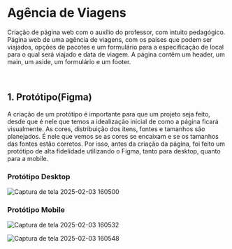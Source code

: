 # Agência de Viagens


Criação  de página web com o auxílio do professor, com intuito pedagógico. Página web de uma agência de viagens, com os países que podem ser viajados, opções de pacotes e um formulário para a especificação de local para o qual será viajado e data de viagem. A página contêm um header, um main, um aside, um formulário e um footer.

<br>

## 1. Protótipo(Figma)

A criação de um protótipo é importante para que um projeto seja feito, desde que é nele que temos a idealização inicial de como a página ficará visualmente. As cores, distribuição dos itens, fontes e tamanhos são planejados. É nele que vemos se as cores se encaixam e se os tamanhos das fontes estão corretos. Por isso, antes da criação da página, foi feito um protótipo de alta fidelidade utilizando o Figma, tanto para desktop, quanto para a mobile.

### Protótipo Desktop

![Captura de tela 2025-02-03 160500](https://github.com/user-attachments/assets/a465340b-c396-4d7c-bb8b-526c163b5bb8)

### Protótipo Mobile

![Captura de tela 2025-02-03 160532](https://github.com/user-attachments/assets/faaeef81-37a4-41a5-b54a-8456bc6e6f5f)

![Captura de tela 2025-02-03 160548](https://github.com/user-attachments/assets/d95dbc7d-4604-4ee6-aa46-722b012e044b)




